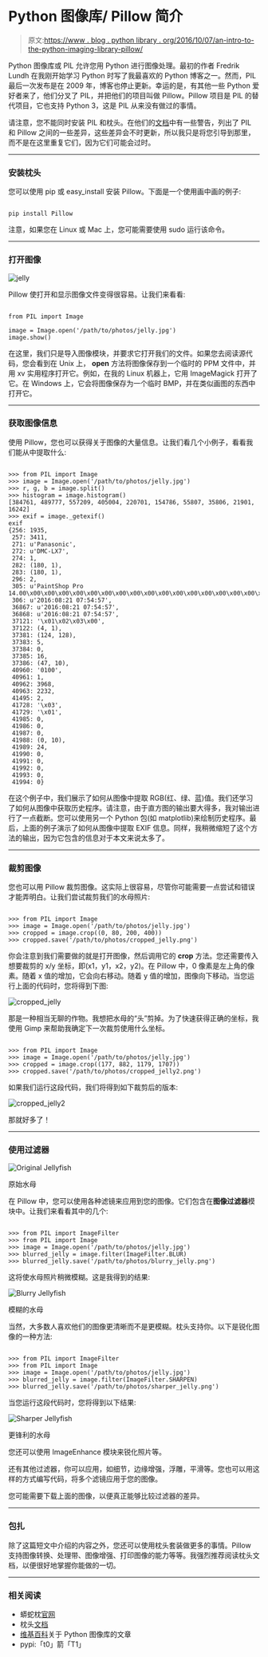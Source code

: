 # Python 图像库/ Pillow 简介

> 原文:[https://www . blog . python library . org/2016/10/07/an-intro-to-the-python-imaging-library-pillow/](https://www.blog.pythonlibrary.org/2016/10/07/an-intro-to-the-python-imaging-library-pillow/)

Python 图像库或 PIL 允许您用 Python 进行图像处理。最初的作者 Fredrik Lundh 在我刚开始学习 Python 时写了我最喜欢的 Python 博客之一。然而，PIL 最后一次发布是在 2009 年，博客也停止更新。幸运的是，有其他一些 Python 爱好者来了，他们分叉了 PIL，并把他们的项目叫做 Pillow。Pillow 项目是 PIL 的替代项目，它也支持 Python 3，这是 PIL 从来没有做过的事情。

请注意，您不能同时安装 PIL 和枕头。在他们的[文档](http://pillow.readthedocs.io/en/3.4.x/installation.html)中有一些警告，列出了 PIL 和 Pillow 之间的一些差异，这些差异会不时更新，所以我只是将您引导到那里，而不是在这里重复它们，因为它们可能会过时。

* * *

### 安装枕头

您可以使用 pip 或 easy_install 安装 Pillow。下面是一个使用画中画的例子:

```

pip install Pillow

```

注意，如果您在 Linux 或 Mac 上，您可能需要使用 sudo 运行该命令。

* * *

### 打开图像

![jelly](../Images/e3fc19b8e872ddd8436d01ae87749453.png)

Pillow 使打开和显示图像文件变得很容易。让我们来看看:

```

from PIL import Image

image = Image.open('/path/to/photos/jelly.jpg')
image.show()

```

在这里，我们只是导入图像模块，并要求它打开我们的文件。如果您去阅读源代码，您会看到在 Unix 上， **open** 方法将图像保存到一个临时的 PPM 文件中，并用 xv 实用程序打开它。例如，在我的 Linux 机器上，它用 ImageMagick 打开了它。在 Windows 上，它会将图像保存为一个临时 BMP，并在类似画图的东西中打开它。

* * *

### 获取图像信息

使用 Pillow，您也可以获得关于图像的大量信息。让我们看几个小例子，看看我们能从中提取什么:

```

>>> from PIL import Image
>>> image = Image.open('/path/to/photos/jelly.jpg')
>>> r, g, b = image.split()
>>> histogram = image.histogram()
[384761, 489777, 557209, 405004, 220701, 154786, 55807, 35806, 21901, 16242]
>>> exif = image._getexif()
exif
{256: 1935,
 257: 3411,
 271: u'Panasonic',
 272: u'DMC-LX7',
 274: 1,
 282: (180, 1),
 283: (180, 1),
 296: 2,
 305: u'PaintShop Pro 14.00\x00\x00\x00\x00\x00\x00\x00\x00\x00\x00\x00\x00\x00\x00\x00\x00\x00\x00\x00\x00',
 306: u'2016:08:21 07:54:57',
 36867: u'2016:08:21 07:54:57',
 36868: u'2016:08:21 07:54:57',
 37121: '\x01\x02\x03\x00',
 37122: (4, 1),
 37381: (124, 128),
 37383: 5,
 37384: 0,
 37385: 16,
 37386: (47, 10),
 40960: '0100',
 40961: 1,
 40962: 3968,
 40963: 2232,
 41495: 2,
 41728: '\x03',
 41729: '\x01',
 41985: 0,
 41986: 0,
 41987: 0,
 41988: (0, 10),
 41989: 24,
 41990: 0,
 41991: 0,
 41992: 0,
 41993: 0,
 41994: 0}

```

在这个例子中，我们展示了如何从图像中提取 RGB(红、绿、蓝)值。我们还学习了如何从图像中获取历史程序。请注意，由于直方图的输出要大得多，我对输出进行了一点截断。您可以使用另一个 Python 包(如 matplotlib)来绘制历史程序。最后，上面的例子演示了如何从图像中提取 EXIF 信息。同样，我稍微缩短了这个方法的输出，因为它包含的信息对于本文来说太多了。

* * *

### 裁剪图像

您也可以用 Pillow 裁剪图像。这实际上很容易，尽管你可能需要一点尝试和错误才能弄明白。让我们尝试裁剪我们的水母照片:

```

>>> from PIL import Image
>>> image = Image.open('/path/to/photos/jelly.jpg')
>>> cropped = image.crop((0, 80, 200, 400))
>>> cropped.save('/path/to/photos/cropped_jelly.png')

```

你会注意到我们需要做的就是打开图像，然后调用它的 **crop** 方法。您还需要传入想要裁剪的 x/y 坐标，即(x1，y1，x2，y2)。在 Pillow 中，0 像素是左上角的像素。随着 x 值的增加，它会向右移动。随着 y 值的增加，图像向下移动。当您运行上面的代码时，您将得到下图:

![cropped_jelly](../Images/0ab908690dcb1f4c1ec72eb0a360d153.png)

那是一种相当无聊的作物。我想把水母的“头”剪掉。为了快速获得正确的坐标，我使用 Gimp 来帮助我确定下一次裁剪使用什么坐标。

```

>>> from PIL import Image
>>> image = Image.open('/path/to/photos/jelly.jpg')
>>> cropped = image.crop((177, 882, 1179, 1707))
>>> cropped.save('/path/to/photos/cropped_jelly2.png')

```

如果我们运行这段代码，我们将得到如下裁剪后的版本:

![cropped_jelly2](../Images/f9b8890892e1a2b8dda63966cfe74fa1.png)

那就好多了！

* * *

### 使用过滤器

![Original Jellyfish](../Images/e3fc19b8e872ddd8436d01ae87749453.png)

原始水母

在 Pillow 中，您可以使用各种滤镜来应用到您的图像。它们包含在**图像过滤器**模块中。让我们来看看其中的几个:

```

>>> from PIL import ImageFilter
>>> from PIL import Image
>>> image = Image.open('/path/to/photos/jelly.jpg')
>>> blurred_jelly = image.filter(ImageFilter.BLUR)
>>> blurred_jelly.save('/path/to/photos/blurry_jelly.png')

```

这将使水母照片稍微模糊。这是我得到的结果:

![Blurry Jellyfish](../Images/8df23ef44032dd2ab4f8066f6e478986.png)

模糊的水母

当然，大多数人喜欢他们的图像更清晰而不是更模糊。枕头支持你。以下是锐化图像的一种方法:

```

>>> from PIL import ImageFilter
>>> from PIL import Image
>>> image = Image.open('/path/to/photos/jelly.jpg')
>>> blurred_jelly = image.filter(ImageFilter.SHARPEN)
>>> blurred_jelly.save('/path/to/photos/sharper_jelly.png')

```

当您运行这段代码时，您将得到以下结果:

![Sharper Jellyfish](../Images/a88e79255177c51f8bc32fe9c66742af.png)

更锋利的水母

您还可以使用 ImageEnhance 模块来锐化照片等。

还有其他过滤器，你可以应用，如细节，边缘增强，浮雕，平滑等。您也可以用这样的方式编写代码，将多个滤镜应用于您的图像。

您可能需要下载上面的图像，以便真正能够比较过滤器的差异。

* * *

### 包扎

除了这篇短文中介绍的内容之外，您还可以使用枕头套装做更多的事情。Pillow 支持图像转换、处理带、图像增强、打印图像的能力等等。我强烈推荐阅读枕头文档，以便很好地掌握你能做的一切。

* * *

### 相关阅读

*   蟒蛇枕[官网](https://python-pillow.org/)
*   枕头[文档](http://pillow.readthedocs.io/en/3.4.x/index.html)
*   [维基百科](https://en.wikipedia.org/wiki/Python_Imaging_Library)关于 Python 图像库的文章
*   pypi:「t0」箭「T1」